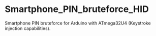 # Smartphone_PIN_bruteforce_HID
Smartphone PIN bruteforce for Arduino with ATmega32U4 (Keystroke injection capabilities).
